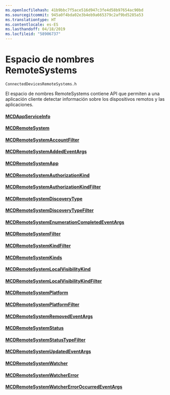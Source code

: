 ```yaml
---
ms.openlocfilehash: 41b9bbc7f5ace516d947c3fe4d58b97654ac90bd
ms.sourcegitcommit: 945a0f4bda02e3b4eb9a665379c2af9bd5285a53
ms.translationtype: HT
ms.contentlocale: es-ES
ms.lasthandoff: 04/18/2019
ms.locfileid: "58906737"
---
```

# <a name="remotesystems-namespace"></a>Espacio de nombres RemoteSystems
```
ConnectedDevicesRemoteSystems.h
```

El espacio de nombres RemoteSystems contiene API que permiten a una aplicación cliente detectar información sobre los dispositivos remotos y las aplicaciones.

#### <a name="mcdappserviceinfomcdappserviceinfomd"></a>[MCDAppServiceInfo](MCDAppServiceInfo.md)
#### <a name="mcdremotesystemmcdremotesystemmd"></a>[MCDRemoteSystem](MCDRemoteSystem.md)
#### <a name="mcdremotesystemaccountfiltermcdremotesystemaccountfiltermd"></a>[MCDRemoteSystemAccountFilter](MCDRemoteSystemAccountFilter.md)
#### <a name="mcdremotesystemaddedeventargsmcdremotesystemaddedeventargsmd"></a>[MCDRemoteSystemAddedEventArgs](MCDRemoteSystemAddedEventArgs.md)
#### <a name="mcdremotesystemappmcdremotesystemappmd"></a>[MCDRemoteSystemApp](MCDRemoteSystemApp.md)
#### <a name="mcdremotesystemauthorizationkindmcdremotesystemauthorizationkindmd"></a>[MCDRemoteSystemAuthorizationKind](MCDRemoteSystemAuthorizationKind.md)
#### <a name="mcdremotesystemauthorizationkindfiltermcdremotesystemauthorizationkindfiltermd"></a>[MCDRemoteSystemAuthorizationKindFilter](MCDRemoteSystemAuthorizationKindFilter.md)
#### <a name="mcdremotesystemdiscoverytypemcdremotesystemdiscoverytypemd"></a>[MCDRemoteSystemDiscoveryType](MCDRemoteSystemDiscoveryType.md)
#### <a name="mcdremotesystemdiscoverytypefiltermcdremotesystemdiscoverytypefiltermd"></a>[MCDRemoteSystemDiscoveryTypeFilter](MCDRemoteSystemDiscoveryTypeFilter.md)
#### <a name="mcdremotesystemenumerationcompletedeventargsmcdremotesystemenumerationcompletedeventargsmd"></a>[MCDRemoteSystemEnumerationCompletedEventArgs](MCDRemoteSystemEnumerationCompletedEventArgs.md)
#### <a name="mcdremotesystemfiltermcdremotesystemfiltermd"></a>[MCDRemoteSystemFilter](MCDRemoteSystemFilter.md)
#### <a name="mcdremotesystemkindfiltermcdremotesystemkindfiltermd"></a>[MCDRemoteSystemKindFilter](MCDRemoteSystemKindFilter.md)
#### <a name="mcdremotesystemkindsmcdremotesystemkindsmd"></a>[MCDRemoteSystemKinds](MCDRemoteSystemKinds.md)
#### <a name="mcdremotesystemlocalvisibilitykindmcdremotesystemlocalvisibilitykindmd"></a>[MCDRemoteSystemLocalVisibilityKind](MCDRemoteSystemLocalVisibilityKind.md)
#### <a name="mcdremotesystemlocalvisibilitykindfiltermcdremotesystemlocalvisibilitykindfiltermd"></a>[MCDRemoteSystemLocalVisibilityKindFilter](MCDRemoteSystemLocalVisibilityKindFilter.md)
#### <a name="mcdremotesystemplatformmcdremotesystemplatformmd"></a>[MCDRemoteSystemPlatform](MCDRemoteSystemPlatform.md)
#### <a name="mcdremotesystemplatformfiltermcdremotesystemplatformfiltermd"></a>[MCDRemoteSystemPlatformFilter](MCDRemoteSystemPlatformFilter.md)
#### <a name="mcdremotesystemremovedeventargsmcdremotesystemremovedeventargsmd"></a>[MCDRemoteSystemRemovedEventArgs](MCDRemoteSystemRemovedEventArgs.md)
#### <a name="mcdremotesystemstatusmcdremotesystemstatusmd"></a>[MCDRemoteSystemStatus](MCDRemoteSystemStatus.md)
#### <a name="mcdremotesystemstatustypefiltermcdremotesystemstatustypefiltermd"></a>[MCDRemoteSystemStatusTypeFilter](MCDRemoteSystemStatusTypeFilter.md)
#### <a name="mcdremotesystemupdatedeventargsmcdremotesystemupdatedeventargsmd"></a>[MCDRemoteSystemUpdatedEventArgs](MCDRemoteSystemUpdatedEventArgs.md)
#### <a name="mcdremotesystemwatchermcdremotesystemwatchermd"></a>[MCDRemoteSystemWatcher](MCDRemoteSystemWatcher.md)
#### <a name="mcdremotesystemwatchererrormcdremotesystemwatchererrormd"></a>[MCDRemoteSystemWatcherError](MCDRemoteSystemWatcherError.md)
#### <a name="mcdremotesystemwatchererroroccurredeventargsmcdremotesystemwatchererroroccurredeventargsmd"></a>[MCDRemoteSystemWatcherErrorOccurredEventArgs](MCDRemoteSystemWatcherErrorOccurredEventArgs.md)